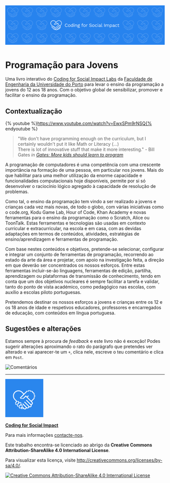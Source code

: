 # ![](/assets/images/csi-banner.png)

# Programação para Jovens

Uma livro interativo do [Coding for Social Impact Labs](http://codingforsocialimpact.org) da [Faculdade de Engenharia da Universidade do Porto](http://fe.up.pt) para levar o ensino da programação a jovens do 12 aos 18 anos. Com o objetivo global de sensibilizar, promover e facilitar o ensino da programação.

## Contextualização

{% youtube %}https://www.youtube.com/watch?v=EwxSPm9rNSQ{% endyoutube %}
  
> "We don't have programming enough on the curriculum, but I certainly wouldn't put it like Math or Literacy (...)  
There is lot of innovative stuff that make it more interesting." - Bill Gates *in [Gates: More kids should learn to program](https://www.youtube.com/watch?v=EwxSPm9rNSQ)*  
  
A programação de computadores é uma competência com uma crescente importância na formação de uma pessoa, em particular nos jovens. Mais do que habilitar para uma melhor utilização da enorme capacidade e funcionalidades computacionais hoje disponíveis, permite por si só desenvolver o raciocínio lógico agregado à capacidade de resolução de problemas.

Como tal, o ensino da programação tem vindo a ser realizado a jovens e crianças cada vez mais novas, de todo o globo, com várias iniciativas como o code.org, Kodu Game Lab, Hour of Code, Khan Academy e novas ferramentas para o ensino da programação como o Scratch, Alice ou ToonTalk. Estas ferramentas e tecnologias são usadas em contexto curricular e extracurricular, na escola e em casa, com as devidas adaptações em termos de conteúdos, atividades, estratégias de ensino/aprendizagem e ferramentas de programação.

Com base nestes conteúdos e objetivos, pretende-se selecionar, configurar e integrar um conjunto de ferramentas de programação, recorrendo ao estado da arte da área e projetar, com apoio na investigação feita, a direção em que deverão ser concentrados os nossos esforços. Entre estas ferramentas incluir-se-ão linguagens, ferramentas de edição, partilha, aprendizagem ou plataformas de transmissão de conhecimento, tendo em conta que um dos objetivos nucleares é sempre facilitar a tarefa e validar, tanto do ponto de vista académico, como pedagógico nas escolas, com auxílio a escolas piloto portuguesas.

Pretendemos destinar os nossos esforços a jovens e crianças entre os 12 e os 18 anos de idade e respetivos educadores, professores e encarregados de educação, com conteúdos em língua portuguesa.

## Sugestões e alterações

Estamos sempre à procura de _feedback_ e este livro não é exceção!
Podes sugerir alterações aproximando o rato do parágrafo que pretendes ver alterado e vai aparecer-te um `+`, clica nele, escreve o teu comentário e clica em `Post`.

![Comentários](/assets/images/comentarios.png)

---
![](/assets/images/apple-touch-icon-120x120.png)

[**Coding for Social Impact**](http://codingforsocialimpact.org)
  
Para mais informações [contacte-nos](mailto:hello@codingforsocialimpact.org).

Este trabalho encontra-se licenciado ao abrigo da **Creative Commons Attribution-ShareAlike 4.0 International License**.

Para visualizar esta licença, visite http://creativecommons.org/licenses/by-sa/4.0/. 

[![Creative Commons Attribution-ShareAlike 4.0 International License](https://licensebuttons.net/l/by-sa/4.0/88x31.png)](http://creativecommons.org/licenses/by-sa/4.0/)
